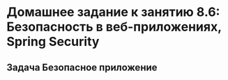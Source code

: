 # Домашнее задание к занятию 8.6: Безопасность в веб-приложениях, Spring Security

## Задача Безопасное приложение
